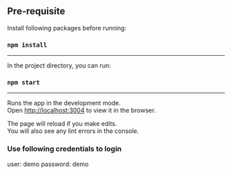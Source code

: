 
## Pre-requisite

Install following packages before running:

### `npm install`

----------------------------------------------------


In the project directory, you can run:

### `npm start`
----------------------------------------------------
Runs the app in the development mode.<br />
Open [http://localhost:3004](http://localhost:3004) to view it in the browser.

The page will reload if you make edits.<br />
You will also see any lint errors in the console.

### Use following credentials to login

user: demo
password: demo

